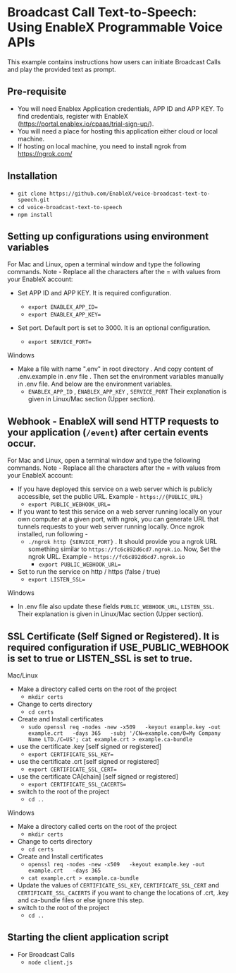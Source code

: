 # Broadcast Call Text-to-Speech: Using EnableX Programmable Voice APIs
This example contains instructions how users can initiate Broadcast Calls and play the provided text as prompt.


## Pre-requisite
- You will need Enablex Application credentials, APP ID and APP KEY. To find credentials, register with EnableX (https://portal.enablex.io/cpaas/trial-sign-up/).
- You will need a place for hosting this application either cloud or local machine.
- If hosting on local machine, you need to install ngrok from https://ngrok.com/


## Installation
- `git clone https://github.com/EnableX/voice-broadcast-text-to-speech.git`
- `cd voice-broadcast-text-to-speech`
- `npm install`


## Setting up configurations using environment variables

For Mac and Linux, open a terminal window and type the following commands. Note - Replace all the characters after the = with values from your EnableX account:

- Set APP ID and APP KEY. It is required configuration.
  - `export ENABLEX_APP_ID=`
  - `export ENABLEX_APP_KEY=`

- Set port. Default port is set to 3000. It is an optional configuration.
  - `export SERVICE_PORT=`

Windows

- Make a file with name ".env" in root directory . And copy content of .env.example in .env file . Then set the environment variables manually in .env file. And below are the environment variables.
  - `ENABLEX_APP_ID` , `ENABLEX_APP_KEY` , `SERVICE_PORT` 
  Their explanation is given in Linux/Mac section (Upper section).


## Webhook - EnableX will send HTTP requests to your application (`/event`) after certain events occur.

For Mac and Linux, open a terminal window and type the following commands. Note - Replace all the characters after the = with values from your EnableX account:

- If you have deployed this service on a web server which is publicly accessible, set the public URL. Example - `https://{PUBLIC_URL}`
  - `export PUBLIC_WEBHOOK_URL=`
- If you want to test this service on a web server running locally on your own computer at a given port, with ngrok, you can generate URL that tunnels requests to your web server running locally. Once ngrok installed, run following -
  - `./ngrok http {SERVICE_PORT}` . It should provide you a ngrok URL something similar to `https://fc6c892d6cd7.ngrok.io`. Now, Set the ngrok URL. Example - `https://fc6c892d6cd7.ngrok.io`
    - `export PUBLIC_WEBHOOK_URL=`
- Set to run the service on http / https (false / true)
  - `export LISTEN_SSL=`

Windows

 - In .env file also update these fields  `PUBLIC_WEBHOOK_URL`, `LISTEN_SSL`. Their explanation is given in Linux/Mac section (Upper section).

## SSL Certificate (Self Signed or Registered). It is required configuration if USE_PUBLIC_WEBHOOK is set to true or LISTEN_SSL is set to true.

Mac/Linux
  - Make a directory called certs on the root of the project
    - `mkdir certs`
  - Change to certs directory
    - `cd certs`
  - Create and Install certificates
    - `sudo openssl req -nodes -new -x509   -keyout example.key -out example.crt   -days 365   -subj '/CN=example.com/O=My Company Name LTD./C=US'; cat example.crt > example.ca-bundle`
  - use the certificate .key [self signed or registered]
    - `export CERTIFICATE_SSL_KEY=`
  - use the certificate .crt [self signed or registered]
    - `export CERTIFICATE_SSL_CERT=`
  - use the certificate CA[chain] [self signed or registered]
    - `export CERTIFICATE_SSL_CACERTS=`
  - switch to the root of the project
    - `cd ..`

Windows
 - Make a directory called certs on the root of the project
    - `mkdir certs`
  - Change to certs directory
    - `cd certs`
  - Create and Install certificates
    - `openssl req -nodes -new -x509   -keyout example.key -out example.crt   -days 365`   
    - `cat example.crt > example.ca-bundle`
  - Update the values of `CERTIFICATE_SSL_KEY`, `CERTIFICATE_SSL_CERT` and `CERTIFICATE_SSL_CACERTS` if you want to change the locations of .crt, .key and ca-bundle files or else ignore this step.
  - switch to the root of the project
    - `cd ..`



## Starting the client application script
- For Broadcast Calls
  - `node client.js`
